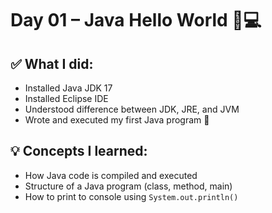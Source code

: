 # Day 01 – Java Hello World 🌱💻

## ✅ What I did:
- Installed Java JDK 17
- Installed Eclipse IDE
- Understood difference between JDK, JRE, and JVM
- Wrote and executed my first Java program 🎉

## 💡 Concepts I learned:
- How Java code is compiled and executed
- Structure of a Java program (class, method, main)
- How to print to console using `System.out.println()`


